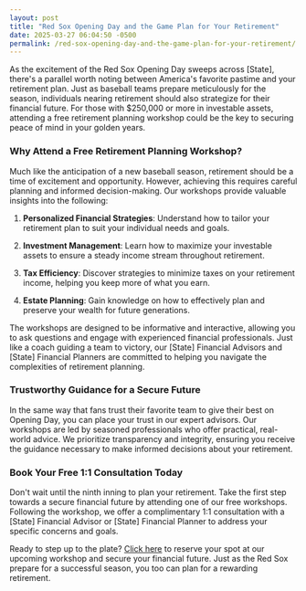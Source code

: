 ```yaml
---
layout: post
title: "Red Sox Opening Day and the Game Plan for Your Retirement"
date: 2025-03-27 06:04:50 -0500
permalink: /red-sox-opening-day-and-the-game-plan-for-your-retirement/
---
```



As the excitement of the Red Sox Opening Day sweeps across [State], there's a parallel worth noting between America's favorite pastime and your retirement plan. Just as baseball teams prepare meticulously for the season, individuals nearing retirement should also strategize for their financial future. For those with $250,000 or more in investable assets, attending a free retirement planning workshop could be the key to securing peace of mind in your golden years.

### Why Attend a Free Retirement Planning Workshop?

Much like the anticipation of a new baseball season, retirement should be a time of excitement and opportunity. However, achieving this requires careful planning and informed decision-making. Our workshops provide valuable insights into the following:

1. **Personalized Financial Strategies**: Understand how to tailor your retirement plan to suit your individual needs and goals.
   
2. **Investment Management**: Learn how to maximize your investable assets to ensure a steady income stream throughout retirement.
   
3. **Tax Efficiency**: Discover strategies to minimize taxes on your retirement income, helping you keep more of what you earn.

4. **Estate Planning**: Gain knowledge on how to effectively plan and preserve your wealth for future generations.

The workshops are designed to be informative and interactive, allowing you to ask questions and engage with experienced financial professionals. Just like a coach guiding a team to victory, our [State] Financial Advisors and [State] Financial Planners are committed to helping you navigate the complexities of retirement planning.

### Trustworthy Guidance for a Secure Future

In the same way that fans trust their favorite team to give their best on Opening Day, you can place your trust in our expert advisors. Our workshops are led by seasoned professionals who offer practical, real-world advice. We prioritize transparency and integrity, ensuring you receive the guidance necessary to make informed decisions about your retirement.

### Book Your Free 1:1 Consultation Today

Don't wait until the ninth inning to plan your retirement. Take the first step towards a secure financial future by attending one of our free workshops. Following the workshop, we offer a complimentary 1:1 consultation with a [State] Financial Advisor or [State] Financial Planner to address your specific concerns and goals.

Ready to step up to the plate? [Click here](https://workshopsforretirement.com) to reserve your spot at our upcoming workshop and secure your financial future. Just as the Red Sox prepare for a successful season, you too can plan for a rewarding retirement.
